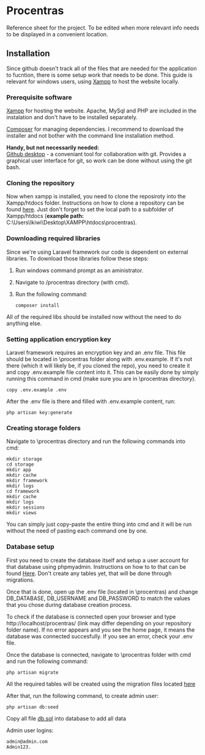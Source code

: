 # Procentras
Reference sheet for the project. To be edited when more relevant info needs to be displayed in a convenient location.

## Installation

Since github doesn't track all of the files that are needed for the application to fucntion, there is some setup work that needs to be 
done. 
This guide is relevant for windows users, using [Xampp](https://www.apachefriends.org/index.html) to host the website locally.

### Prerequisite software

[Xampp](https://www.apachefriends.org/index.html) for hosting the website. Apache, MySql and PHP are included in the instalation and don't
have to be installed separately.

[Composer](https://getcomposer.org/download/) for managing dependencies. I recommend to download the installer and not bother with the 
command line installation method.

**Handy, but not necessarily needed:** <br/>
[Github desktop](https://desktop.github.com/) - a conveniant tool for collaboration with git. Provides a graphical user interface for 
git, so work can be done without using the git bash.

### Cloning the repository

Now when xampp is installed, you need to clone the reposiroty into the Xampp/htdocs folder. Instructions on how to clone a repository can 
be found [here](https://services.github.com/on-demand/github-desktop/clone-repository-github-desktop). Just don't forget to set the local path to a subfolder of Xampp/htdocs (**example path:** C:\Users\Ikiwi\Desktop\XAMPP\htdocs\procentras).

### Downloading required libraries

Since we're using Laravel framework our code is dependent on external libraries. To download those libraries follow these steps: <br/>

1. Run windows command prompt as an aministrator.
2. Navigate to /procentras directory (with cmd).
3. Run the following command:

    ```shell
    composer install
    ```
All of the required libs should be installed now without the need to do anything else.

### Setting application encryption key

Laravel framework requires an encryption key and an .env file. This file should be located in \procentras folder along with .env.example. 
If it's not there (which it will likely be, if you cloned the repo), you need to create it and copy .env.example file content into it.
This can be easily done by simply running this command in cmd (make sure you are in \procentras directory).
```shell
copy .env.example .env
```
After the .env file is there and filled with .env.example content, run:
```shell
php artisan key:generate
```

### Creating storage folders

Navigate to \procentras directory and run the following commands into cmd:
```shell
mkdir storage
cd storage
mkdir app
mkdir cache
mkdir framework
mkdir logs
cd framework
mkdir cache
mkdir logs
mkdir sessions
mkdir views
```
You can simply just copy-paste the entire thing into cmd and it will be run without the need of pasting each command one by one.

### Database setup

First you need to create the database itself and setup a user account for that database using phpmyadmin. Instructions on how to to that
can be found [Here](http://webvaultwiki.com.au/Create-Mysql-Database-User-Phpmyadmin.ashx). Don't create any tables yet, that will
be done through migrations. <br/>

Once that is done, open up the .env file (located in \procentras) and change DB_DATABASE, DB_USERNAME and DB_PASSWORD to match the values that you chose during database creation process. </br>

To check if the database is connected open your browser and type http://localhost/procentras/ (link may differ depending on your 
repository folder name). If no error appears and you see the home page, it means the database was connected succesfully. If you
see an error, check your .env file.

Once the database is connected, navigate to \procentras folder with cmd and run the following command:
```shell
php artisan migrate
```
All the required tables will be created using the migration files located [here](https://github.com/IkiwiWorspace/procentras/tree/master/app/database/migrations)

After that, run the following command, to create admin user:
```shell
php artisan db:seed
```
Copy all file [db.sql](https://github.com/IkiwiWorkspace/procentras/blob/master/db.sql) into database to add all data

Admin user logins:
```shell
admin@admin.com
Admin123.
```
